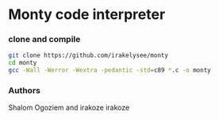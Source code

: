 # Monty code interpreter
### clone and compile
```bash
git clone https://github.com/irakelysee/monty
cd monty
gcc -Wall -Werror -Wextra -pedantic -std=c89 *.c -o monty
```

### Authors
Shalom Ogoziem and irakoze irakoze
